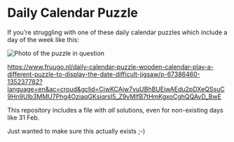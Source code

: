 # Daily Calendar Puzzle

If you're struggling with one of these daily calendar puzzles which include a day of the week like this:

![Photo of the puzzle in question](https://github.com/royvanrijn/Daily-Calendar-Puzzle/blob/main/example_puzzle.jpg?raw=true)

https://www.fruugo.nl/daily-calendar-puzzle-wooden-calendar-play-a-different-puzzle-to-display-the-date-difficult-jigsaw/p-67386460-135237782?language=en&ac=croud&gclid=CjwKCAjw7vuUBhBUEiwAEdu2pDXeQSsuC9Hn9Ulb3MMU7Phg4OziaqGKsiqrsI5_Z9vMlfB7tHmKgxoCghQQAvD_BwE

This repository includes a file with *all* solutions, even for non-existing days like 31 Feb.

Just wanted to make sure this actually exists ;-)
